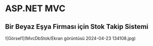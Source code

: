 # ASP.NET MVC 

## Bir Beyaz Eşya Firması için  Stok Takip Sistemi

![Görsel1](MvcDbStok/Ekran görüntüsü 2024-04-23 134108.jpg)
